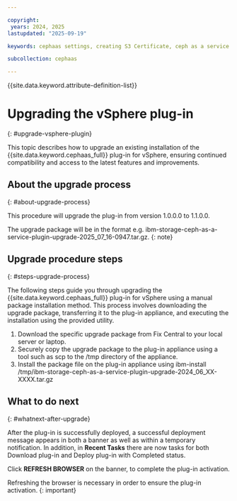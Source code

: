 ```yaml
---

copyright:
 years: 2024, 2025
lastupdated: "2025-09-19"

keywords: cephaas settings, creating S3 Certificate, ceph as a service

subcollection: cephaas

---
```


{{site.data.keyword.attribute-definition-list}}


# Upgrading the vSphere plug-in
{: #upgrade-vsphere-plugin}

This topic describes how to upgrade an existing installation of the {{site.data.keyword.cephaas_full}} plug-in for vSphere, ensuring continued compatibility and access to the latest features and improvements.

## About the upgrade process
{: #about-upgrade-process}

This procedure will upgrade the plug-in from version 1.0.0.0 to 1.1.0.0.

The upgrade package will be in the format e.g. ibm-storage-ceph-as-a-service-plugin-upgrade-2025_07_16-0947.tar.gz.
{: note}

## Upgrade procedure steps
{: #steps-upgrade-process}

The following steps guide you through upgrading the {{site.data.keyword.cephaas_full}} plug-in for vSphere using a manual package installation method. This process involves downloading the upgrade package, transferring it to the plug-in appliance, and executing the installation using the provided utility.

1. Download the specific upgrade package from Fix Central to your local server or laptop.
2. Securely copy the upgrade package to the plug-in appliance using a tool such as scp to the /tmp directory of the appliance.
3. Install the package file on the plug-in appliance using ibm-install /tmp/ibm-storage-ceph-as-a-service-plugin-upgrade-2024_06_XX-XXXX.tar.gz


## What to do next
{: #whatnext-after-upgrade}

After the plug-in is successfully deployed, a successful deployment message appears in both a banner as well as within a temporary notification. In addition, in **Recent Tasks** there are now tasks for both Download plug-in and Deploy plug-in with Completed status.

Click **REFRESH BROWSER** on the banner, to complete the plug-in activation.

Refreshing the browser is necessary in order to ensure the plug-in activation.
{: important}

